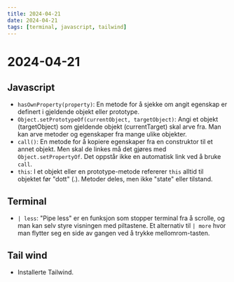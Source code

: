 ```yaml
---
title: 2024-04-21
date: 2024-04-21
tags: [terminal, javascript, tailwind]
---
```

# 2024-04-21

## Javascript
* `hasOwnProperty(property)`: En metode for å sjekke om angit egenskap er definert i gjeldende objekt eller prototype.
* `Object.setPrototypeOf(currentObject, targetObject)`: Angi et objekt (targetObject) som gjeldende objekt (currentTarget) skal arve fra. Man kan arve metoder og egenskaper fra mange ulike objekter.
* `call()`: En metode for å kopiere egenskaper fra en construktor til et annet objekt. Men skal de linkes må det gjøres med `Object.setPropertyOf`. Det oppstår ikke en automatisk link ved å bruke `call`.
* `this`: I et objekt eller en prototype-metode refererer `this` alltid til objektet før "dott" (.). Metoder deles, men ikke "state" eller tilstand.

## Terminal
* `| less`: "Pipe less" er en funksjon som stopper terminal fra å scrolle, og man kan selv styre visningen med piltastene. Et alternativ til `| more` hvor man flytter seg en side av gangen ved å trykke mellomrom-tasten.

## Tail wind
* Installerte Tailwind.
